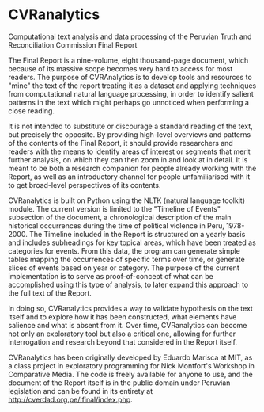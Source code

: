 CVRanalytics
============

Computational text analysis and data processing of the Peruvian Truth and Reconciliation Commission Final Report

The Final Report is a nine-volume, eight thousand-page document, which because of its massive scope becomes very hard to access for most readers. The purpose of CVRAnalytics is to develop tools and resources to "mine" the text of the report treating it as a dataset and applying techniques from computational natural language processing, in order to identify salient patterns in the text which might perhaps go unnoticed when performing a close reading.

It is not intended to substitute or discourage a standard reading of the text, but precisely the opposite. By providing high-level overviews and patterns of the contents of the Final Report, it should provide researchers and readers with the means to identify areas of interest or segments that merit further analysis, on which they can then zoom in and look at in detail. It is meant to be both a research companion for people already working with the Report, as well as an introductory channel for people unfamiliarised with it to get broad-level perspectives of its contents.

CVRanalytics is built on Python using the NLTK (natural language toolkit) module. The current version is limited to the "Timeline of Events" subsection of the document, a chronological description of the main historical occurrences during the time of political violence in Peru, 1978-2000. The Timeline included in the Report is structured on a yearly basis and includes subheadings for key topical areas, which have been treated as categories for events. From this data, the program can generate simple tables mapping the occurrences of specific terms over time, or generate slices of events based on year or category. The purpose of the current implementation is to serve as proof-of-concept of what can be accomplished using this type of analysis, to later expand this approach to the full text of the Report.

In doing so, CVRanalytics provides a way to validate hypothesis on the text itself and to explore how it has been constructed, what elements have salience and what is absent from it. Over time, CVRanalytics can become not only an exploratory tool but also a critical one, allowing for further interrogation and research beyond that considered in the Report itself.

CVRanalytics has been originally developed by Eduardo Marisca at MIT, as a class project in exploratory programming for Nick Montfort's Workshop in Comparative Media. The code is freely available for anyone to use, and the document of the Report itself is in the public domain under Peruvian legislation and can be found in its entirety at http://cverdad.org.pe/ifinal/index.php.
